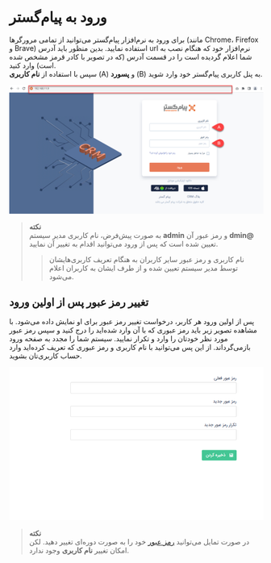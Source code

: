 # ورود به پیام‌گستر
برای ورود به نرم‌افزار پیام‌گستر می‌توانید از تمامی مرورگرها (مانند Chrome، Firefox و Brave) استفاده نمایید. بدین منظور باید آدرس url نرم‌افزار خود که هنگام نصب به شما اعلام گردیده است را در قسمت آدرس (که در تصویر با کادر قرمز مشخص شده است) وارد کنید.<br>
سپس با استفاده از **نام کاربری** (A) و **پسورد** (B) به پنل کاربری پیام‌گستر خود وارد شوید.<br>

![صفحه ورود به نرم‌افزار پیام‌گستر](./Images/Login-view.png)
> **نکته**<br>
> به صورت پیش‌فرض، نام کاربری مدیر سیستم **admin** و رمز عبور آن **dmin@** تعیین شده است که پس از ورود می‌توانید اقدام به تغییر آن نمایید.<br>
>> نام کاربری و رمز عبور سایر کاربران به هنگام تعریف کاربری‌هایشان توسط مدیر سیستم تعیین شده و از طرف ایشان به کاربران اعلام می‌شود.<br>

## تغییر رمز عبور پس از اولین ورود
پس از اولین ورود هر کاربر، درخواست تغییر رمز عبور برای او نمایش داده می‌شود. با مشاهده تصویر زیر باید رمز عبوری که با آن وارد شده‌اید را درج کنید و سپس رمز عبور مورد نظر خودتان را وارد و تکرار نمایید. سیستم شما را مجدد به صفحه ورود بازمی‌گرداند. از این پس می‌توانید با نام کاربری و رمز عبوری که تعریف کرده‌اید وارد حساب کاربری‌تان بشوید.<br>

![صفحه تغییر رمز عبور کاربران](./Images/change-password.png)
> **نکته**<br>
> در صورت تمایل می‌توانید [رمز عبور](https://github.com/1stco/PayamGostarDocs/blob/master/Help/home/UserPasswordChange.md) خود را به صورت دوره‌ای تغییر دهید. لکن امکان تغییر **نام کاربری** وجود ندارد.
